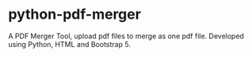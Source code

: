 # python-pdf-merger
A PDF Merger Tool, upload pdf files to merge as one pdf file. Developed using Python, HTML and Bootstrap 5.
